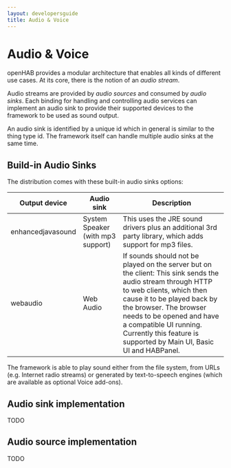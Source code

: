 ```yaml
---
layout: developersguide
title: Audio & Voice
---
```


# Audio & Voice

openHAB provides a modular architecture that enables all kinds of different use cases.
At its core, there is the notion of an _audio stream_.

Audio streams are provided by _audio sources_ and consumed by _audio sinks_.
Each binding for handling and controlling audio services can implement an audio sink to provide their supported devices to the framework to be used as sound output.

An audio sink is identified by a unique id which in general is similar to the thing type id.
The framework itself can handle multiple audio sinks at the same time.

## Build-in Audio Sinks

The distribution comes with these built-in audio sinks options:

| Output device     | Audio sink                        | Description                                                                                                                                                                                                                                                                                                                 |
|-------------------|-----------------------------------|-----------------------------------------------------------------------------------------------------------------------------------------------------------------------------------------------------------------------------------------------------------------------------------------------------------------------------|
| enhancedjavasound | System Speaker (with mp3 support) | This uses the JRE sound drivers plus an additional 3rd party library, which adds support for mp3 files.                                                                                                                                                                                                                     |
| webaudio          | Web Audio                         | If sounds should not be played on the server but on the client: This sink sends the audio stream through HTTP to web clients, which then cause it to be played back by the browser. The browser needs to be opened and have a compatible UI running. Currently this feature is supported by Main UI, Basic UI and HABPanel. |

The framework is able to play sound either from the file system, from URLs (e.g. Internet radio streams) or generated by text-to-speech engines (which are available as optional Voice add-ons).

## Audio sink implementation

TODO

## Audio source implementation

TODO

